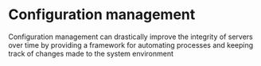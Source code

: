 # Configuration management
 Configuration management can drastically improve the integrity of servers over time by providing a framework for automating processes and keeping track of changes made to the system environment
